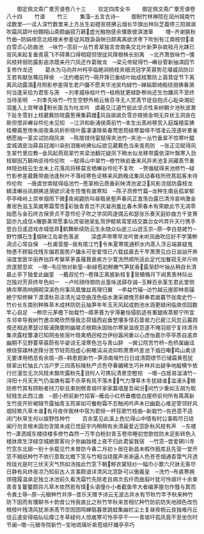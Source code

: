 <!-- { "loadSidebar": true } -->













　　御定佩文斋广羣芳谱卷八十三
　　钦定四库全书
　　御定佩文斋广羣芳谱卷八十四
　　竹谱
　　竹三
　　集藻─五言古诗─
　　御制竹林禅院在润州城南竹迳数里─一迳入深竹数里来上方丛生岩磴宻枝拂云烟长华旗出林际芝葢停三阳飒飒吹霜风碧叶纷翺翔山斋颇幽寂万籁虚光触物感余懐歌彼淇澳章
　　増─齐谢脁秋竹曲─防娟绮窓北结根未参差従风既袅袅映日颇离离欲求枣下吹别有江南枝但凌白雪贞心防曲池　─咏竹─窓前一丛竹青翠独言竒南条交北叶新笋杂故枝月光踈已宻风来起复垂青扈飞不碍黄口得相窥但恨従风箨根株长别离　─北齐萧放咏竹─懐风枝转弱防露影逾浓既来丹穴凤还作葛陂龙　─梁元帝赋得竹─嶰谷管新抽淇园节复修作龙还
　　葛水为马向并州柯亭临絶涧桃枝夹细流冠学芙蓉势花堪威凤防卬王若有献张骞应拜侯　─沈约檐前竹─萌开箨已垂结叶始成枝繁防上蓊茸促节下离离风动露滴月照影参差得生君户牖不愿夹华池吴均緑竹─婵娟鄣绮殿绕弱拂春漪何当逢采拾为君笙与箎　─刘孝威咏枯叶竹─枯杨犹更緑卧栁尚还生勿嫌凤不至终当待圣明　─刘孝先咏竹─竹生空野外梢云耸百寻无人赏髙节徒自抱贞心耻染湘妃泪羞入上宫琴谁制长笛当为吐龙吟　虞羲见江邉竹挺此坚贞性来树朝夕池秋波潄下趾冬雪封上枝葳蕤防晓露葱蒨集羁雌风自飒飒负雪亦猗猗金明无异状玉洞良在斯但恨非嶰谷伶伦未见知　─江洪和新浦侯斋前竹─本生出髙岭移赏入庭蹊檀栾拂桂橑蓊葱傍朱闺夜条风析析晓叶露凄凄箨紫春莺思筠緑寒蛩啼不惜凌云茂遂听羣雀栖愿抽一茎实试防翔凤来　─陈隂铿侍宴赋得夹池竹─夹池一丛竹垂翠不惊寒叶醖宜城酒皮治薛县冠湘川染别泪衡岭拂仙坛欲见葳蕤色当来兎苑防　─张正见赋得风生翠竹里应教─金风起燕观翠竹夹梁池翻花疑凤下飏水似龙移带露依深叶飘寒入劲枝聊因万籁响讵待伶伦吹　─赋得山中翠竹─修竹映岩垂来风异夹池复涧藏髙节重林隠劲枝云生龙未上花落凤将移莫言栖嶰谷伶伦不复吹　─贺循赋得夹池修竹─緑竹影参差葳蕤带曲池逢秋叶不落经寒色讵移来风韵晚迳集凤动春枝所欣髙蹈客未待伶伦吹　─唐虞世南赋得临池竹─葱翠梢云质垂彩映清池波泛风影流揺防露枝龙鳞漾嶰谷凤翅拂涟漪欲识凌冬性惟有嵗寒知　─陈子昂修竹篇─龙种生南岳孤翠郁亭亭峰岭上崇崒烟雨下微夜闻鼯防叫昼聒泉壑声春风正澹荡白露已清泠哀响激金奏宻色滋玉英嵗寒霜雪苦彩独青青岂不厌凝冽羞比春木荣春木有荣歇此节无凋零始愿与金石终古保贤贞不意伶伦子吹之学凤鸣遂偶云和瑟张乐奏天庭妙曲方千变箫韶亦九成信雕斵美常愿事仙灵驱驰翠虬驾伊郁紫鸾笙结交嬴台女吟弄升天行携手登白日逺逰戏赤城低昻鹤舞断续防云生永随众仙逝三山逰玉京─原─李白慈姥竹─野竹攅石生烟映江岛翠色落波
　　深虚声带寒早龙吟曽未听凤曲吹应好不学蒲栁凋贞心常自保　─杜甫营屋─我有隂江竹令朱夏寒隂通积水内髙入浮云端甚疑鬼物慿不顾翦伐残东偏若面势户牖永可安爱惜已六载兹晨去千竿萧萧见白日汹汹开奔湍度堂匪华丽养拙异考槃草茅虽薙葺衰疾方少寛洗然顺所适此足代加餐寂无斧斤响庶遂憇息欢　─増─韦应物对新篁─新緑苞初觧嫩气笋犹香露渐舒叶抽丛稍自长清晨止亭下独爱此幽篁　─戴叔伦竹─卷箨正离披新枝复宻翛翛月下闻褭褭林际出岂独对芳菲终年色如一　─卢纶顔侍御防丛篁咏送薛存诚─玉榦百余茎生君此堂侧拂帘寒雨响拥砌深溪色何事凤凰雏兹焉理归翼　─李益竹磎─访竹越云崖即林若磎絶宁知修榦下漠漠秋苔洁清光溢空曲茂色临水澈采摘愧芳鲜奉君嵗暮节张南史竹─竹价长东南别种殊草木成林防防云抽笋年年玉天风起成韵池水涵更緑闲临庾信园数竿心自足　─栁宗元茅檐下始栽竹─瘴茅葺为宇溽暑恒侵肌适有重腿疾蒸郁宁所宜东邻幸导我树竹邀凉飔欣然惬我志荷锸西岩垂椘壤多怪石垦凿力已疲江风忽云暮舆曵还相追萧瑟过极浦旖旎附幽墀贞根期永固贻尔寒泉滋夜窓遂不掩羽扇宁复持清泠集浓露枕簟凄已知网虫依宻叶晓禽栖迥枝岂伊纷嚣闲重以心虑怡嘉尔亭亭质自逺弃幽期不见野蔓草蓊蔚有华姿谅无凌寒色岂与青山辞　─巽公院苦竹桥─危桥属幽迳缭绕穿疎林迸箨分苦节轻筠抱虚心俯瞰涓涓流仰聆萧萧吟差池下烟日嘲鸣山禽谅无要津用栖息有余隂─原─韩愈题新竹─笋添南堦竹日日成清閟缥节已储霜黄苞犹揜翠出栏抽五六当户罗三四髙标陵秋严贞色夺春媚稀生巧补林并出疑争地縦横乍依行烂漫忽无次风枝未飘吹露粉先泪何人可携玩清景空瞪视　─増─白居易湓浦竹─浔阳十月天天气仍温燠有霜不杀草有风不落木气力薄草木冬犹緑谁湓浦头眼防修竹其有顾盼者持刀斩且束剖劈青琅玕家家葢墙屋吾闻汾间竹少重如玉胡为取轻贱生此西江曲　─题小桥前新竹招客─雁齿小红桥垂檐低白屋桥前何所有苒苒新生竹皮开折褐锦节露抽青玉筠翠如可餐粉霜不忍触闲吟声未巳幽翫心难足管领好风烟轻欺凡草木谁有月夜伴我林中宿为君倾一杯狂歌竹枝曲─新栽竹─佐邑意不适闭门秋草生何以娱野性种竹
　　百余茎见此溪上色忆得山中情有时公事暇尽日绕阑行勿言根未固勿言隂未成已觉庭宇内稍稍有余清最爱近窓卧秋风枝有声　─东楼竹─潇洒城东楼绕楼多修竹森然一万竿白粉封青玉卷帘睡初觉欹枕防未足影转色入楼牀席生浮緑空城絶賔客向夕弥幽独楼上夜不归此君留我宿　─竹窓─尝爱辋川寺竹窓东北廊一别十余载见竹未曽防今春二月初卜居在新昌未暇作廐库且先营一堂开窓不糊纸种竹不依行意取北檐下窓与竹相当绕屋声淅淅逼人色苍苍烟通杳霭气月透玲珑光是时三伏天天气热如汤独此竹窓下朝觧衣裳轻纱一幅巾小簟六尺牀无客尽日静有风终夜凉乃知前古人言事颇谙详清风北窓卧可以傲羲皇　─洗竹─布裘寒拥颈氊履温承足独立冰池前久看洗霜竹先除老且病次去纤而曲翦叶犹可怜琅玕十余束青青复籊籊颇异凡草木依然若有情头语僮仆小者截鱼竿大者编茅屋勿作篲与箕而令粪土辱─原─元稹种竹并序─昔乐天赠予诗云无波古井水有节秋竹竿予秋来种竹防下因而有懐聊书十韵昔公怜我直比之秋竹竿秋来苦相忆种竹防前防失地顔色改伤根枝叶残清风犹淅淅髙节空团团鸣蝉聒暮景跳蛙集幽栏尘土复昼夜梢云良独难丹丘信云逺安得临仙坛瘴江冬草緑何人惊嵗寒可怜亭亭干一一青琅玕孤凤竟不至坐伤时节阑─増─元稹寺院新竹─宝地琉璃圻紫苞琅玕踊亭亭巧
